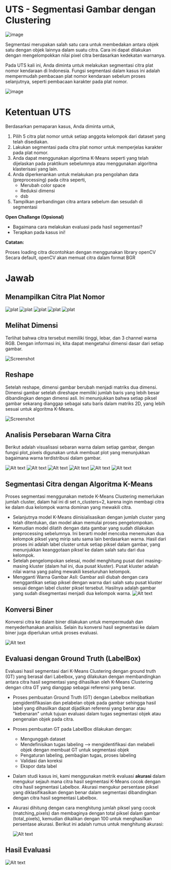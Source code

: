 # UTS - Segmentasi Gambar dengan Clustering

![image](image/image.png)

Segmentasi merupakan salah satu cara untuk membedakan antara objek satu dengan objek lainnya dalam suatu citra. Cara ini dapat dilakukan dengan mengelompokkan nilai pixel citra berdasarkan kedekatan warnanya.

Pada UTS kali ini, Anda diminta untuk melakukan segmentasi citra plat nomor kendaraan di Indonesia. Fungsi segmentasi dalam kasus ini adalah mempermudah pembacaan plat nomor kendaraan sebelum proses selanjutnya, seperti pembacaan karakter pada plat nomor.

![image](image/plat-soal.png)

# Ketentuan UTS

Berdasarkan pemaparan kasus, Anda diminta untuk,

1. Pilih 5 citra plat nomor untuk setiap anggota kelompok dari dataset yang telah disediakan. 
2. Lakukan segmentasi pada citra plat nomor untuk memperjelas karakter pada plat nomor.
3. Anda dapat menggunakan algortima K-Means seperti yang telah dijelaskan pada praktikum sebelumnya atau menggunakan algoritma klasterisasi yang lain.
4. Anda diperkenankan untuk melakukan pra pengolahan data (preprocessing) pada citra seperti,
    * Merubah color space
    * Reduksi dimensi
    * dsb
5. Tampilkan perbandingan citra antara sebelum dan sesudah di segmentasi

**Open Challange (Opsional)**

- Bagaimana cara melakukan evaluasi pada hasil segementasi?
- Terapkan pada kasus ini!

**Catatan:**

Proses loading citra dicontohkan dengan menggunakan library openCV
Secara default, openCV akan memuat citra dalam format BGR

# Jawab

## Menampilkan Citra Plat Nomor

![plat](image/1.png)
![plat](image/2.jpg)
![plat](image/3.jpg)
![plat](image/4.jpg)
![plat](image/5.jpg)

## Melihat Dimensi
Terlihat bahwa citra tersebut memiliki tinggi, lebar, dan 3 channel warna RGB. Dengan informasi ini, kita dapat mengetahui dimensi dasar dari setiap gambar. 

![Screenshot](image/ss-1.png)

## Reshape
Setelah reshape, dimensi gambar berubah menjadi matriks dua dimensi. Dimensi gambar setelah direshape memiliki jumlah baris yang lebih besar dibandingkan dengan dimensi asli. Ini menunjukkan bahwa setiap piksel gambar sekarang dianggap sebagai satu baris dalam matriks 2D, yang lebih sesuai untuk algoritma K-Means.

![Screenshot](image/ss-2.png)

## Analisis Persebaran Warna Citra
Berikut adalah visualisasi sebaran warna dalam setiap gambar, dengan fungsi plot_pixels digunakan untuk membuat plot yang menunjukkan bagaimana warna terdistribusi dalam gambar.

![Alt text](image/ss-3.png)
![Alt text](image/sp-1.png)
![Alt text](image/sp-2.png)
![Alt text](image/sp-3.png)
![Alt text](image/sp-4.png)
![Alt text](image/sp-5.png)

## Segmentasi Citra dengan Algoritma K-Means
Proses segmentasi menggunakan metode K-Means Clustering memerlukan jumlah cluster, dalam hal ini di set n_clusters=2, karena ingin membagi citra ke dalam dua kelompok warna dominan yang mewakili citra. 
- Selanjutnya model K-Means diinisialisasikan dengan jumlah cluster yang telah ditentukan, dan model akan memulai proses pengelompokan. 
- Kemudian model dilatih dengan data gambar yang sudah dilakukan preprocessing sebelumnya. Ini berarti model mencoba menemukan dua kelompok piksel yang mirip satu sama lain berdasarkan warna. Hasil dari proses ini adalah label cluster untuk setiap piksel dalam gambar, yang menunjukkan keanggotaan piksel ke dalam salah satu dari dua kelompok.
- Setelah pengelompokan selesai, model menghitung pusat dari masing-masing kluster (dalam hal ini, dua pusat kluster). Pusat kluster adalah nilai warna yang paling mewakili keseluruhan kelompok.
- Mengganti Warna Gambar Asli: Gambar asli diubah dengan cara menggantikan setiap piksel dengan warna dari salah satu pusat kluster sesuai dengan label cluster piksel tersebut. Hasilnya adalah gambar yang sudah disegmentasi menjadi dua kelompok warna.
![Alt text](image/kmeans.png)

## Konversi Biner
Konversi citra ke dalam biner dilakukan untuk mempermudah dan menyederhanakan analisis. Selain itu konversi hasil segmentasi ke dalam biner juga diperlukan untuk proses evaluasi.

![Alt text](image/kmeans-binary.png)

## Evaluasi dengan Ground Truth (LabelBox)
Evaluasi hasil segmentasi dari K-Means Clustering dengan ground truth (GT) yang berasal dari Labelbox, yang dilakukan dengan membandingkan antara citra hasil segmentasi yang dihasilkan oleh K-Means Clustering dengan citra GT yang dianggap sebagai referensi yang benar. 
- Proses pembuatan Ground Truth (GT) dengan Labelbox melibatkan pengidentifikasian dan pelabelan objek pada gambar sehingga hasil label yang dihasilkan dapat dijadikan referensi yang benar atau "kebenaran" untuk tujuan evaluasi dalam tugas segmentasi objek atau pengenalan objek pada citra.
- Proses pembuatan GT pada LabelBox dilakukan dengan:
    - Mengunggah dataset
    - Mendefinisikan tugas labeling --> mengidentifikasi dan melabeli objek dengan membuat GT untuk segmentasi objek
    - Pengaturan labeling, pembagian tugas, proses labeling
    - Validasi dan koreksi
    - Ekspor data label
- Dalam studi kasus ini, kami menggunakan metrik evaluasi **akurasi** dalam mengukur sejauh mana citra hasil segmentasi K-Means cocok dengan citra hasil segmentasi Labelbox. Akurasi mengukur persentase piksel yang diklasifikasikan dengan benar dalam segmentasi dibandingkan dengan citra hasil segmentasi Labelbox. 
- Akurasi dihitung dengan cara menghitung jumlah piksel yang cocok (matching_pixels) dan membaginya dengan total piksel dalam gambar (total_pixels), kemudian dikalikan dengan 100 untuk menghasilkan persentase akurasi. Berikut ini adalah rumus untuk menghitung akurasi:

    ![Alt text](image/rumus-akurasi.png)

## Hasil Evaluasi
![Alt text](image/hasil-eval.png)